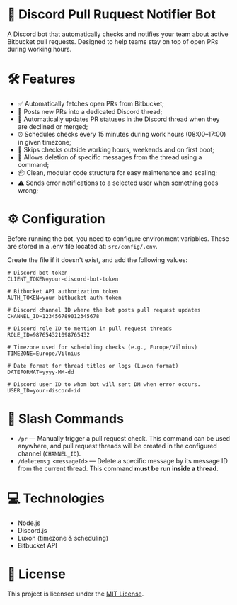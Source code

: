# 🤖 Discord Pull Ruquest Notifier Bot

A Discord bot that automatically checks and notifies your team about active Bitbucket pull requests. Designed to help teams stay on top of open PRs during working hours.

# 🛠 Features

- ✅ Automatically fetches open PRs from Bitbucket;
- 📌 Posts new PRs into a dedicated Discord thread;
- 🔄 Automatically updates PR statuses in the Discord thread when they are declined or merged;
- ⏰ Schedules checks every 15 minutes during work hours (08:00–17:00) in given timezone;
- 🚫 Skips checks outside working hours, weekends and on first boot;
- 🧹 Allows deletion of specific messages from the thread using a command;
- 📦 Clean, modular code structure for easy maintenance and scaling;
- ⚠️ Sends error notifications to a selected user when something goes wrong;

# ⚙️ Configuration

Before running the bot, you need to configure environment variables. These are stored in a .env file located at: `src/config/.env`.

Create the file if it doesn't exist, and add the following values:

```env
# Discord bot token
CLIENT_TOKEN=your-discord-bot-token

# Bitbucket API authorization token
AUTH_TOKEN=your-bitbucket-auth-token

# Discord channel ID where the bot posts pull request updates
CHANNEL_ID=123456789012345678

# Discord role ID to mention in pull request threads
ROLE_ID=987654321098765432

# Timezone used for scheduling checks (e.g., Europe/Vilnius)
TIMEZONE=Europe/Vilnius

# Date format for thread titles or logs (Luxon format)
DATEFORMAT=yyyy-MM-dd

# Discord user ID to whom bot will sent DM when error occurs. 
USER_ID=your-discord-id
```

# 📝 Slash Commands

- `/pr` — Manually trigger a pull request check. This command can be used anywhere, and pull request threads will be created in the configured channel (`CHANNEL_ID`).
- `/deletemsg <messageId>` — Delete a specific message by its message ID from the current thread. This command **must be run inside a thread**.


# 💻 Technologies

- Node.js
- Discord.js
- Luxon (timezone & scheduling)
- Bitbucket API

# 📄 License

This project is licensed under the [MIT License](./LICENSE).
